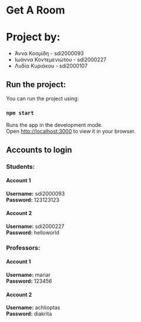 # Get A Room

# Project by: 
- Άννα Κοσμίδη - sdi2000093
- Ιωάννα Κοντεμενιώτου - sdi2000227
- Λυδία Κυριάκου - sdi2000107

## Run the project:

You can run the project using:

### `npm start`

Runs the app in the development mode.\
Open [http://localhost:3000](http://localhost:3000) to view it in your browser.


## Accounts to login

### Students:
#### Account 1
**Username:** sdi2000093</br>
**Password:** 123123123

#### Account 2
**Username:** sdi2000227</br>
**Password:** helloworld


### Professors:
#### Account 1
**Username:** mariar</br>
**Password:** 123456

#### Account 2
**Username:** achlioptas</br>
**Password:** diakrita
